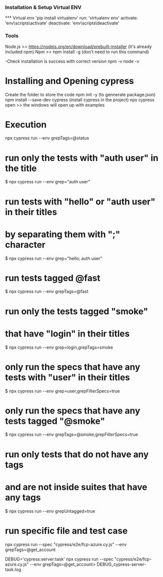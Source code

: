 ### Installation & Setup Virtual ENV
*** Virtual env
'pip install virtualenv'
run: 'virtualenv env'
activate: 'env\scripts\activate'
deactivate: 'env\scripts\deactivate'

### Tools
Node.js >> https://nodejs.org/en/download/prebuilt-installer (it's already included npm)
Npm >> npm install -g (don't need to run this command)

-Check installation is success with correct version
npm -v
node -v

# Installing and Opening cypress
Create the folder to store the code
npm init -y (to gennerate package.json)
npm install --save-dev cypress (install cypress in the project)
npx cypress open  >> the windows will open up with examples


# Execution
npx cypress run --env grepTags=@status
# run only the tests with "auth user" in the title
$ npx cypress run --env grep="auth user"
# run tests with "hello" or "auth user" in their titles
# by separating them with ";" character
$ npx cypress run --env grep="hello; auth user"
# run tests tagged @fast
$ npx cypress run --env grepTags=@fast
# run only the tests tagged "smoke"
# that have "login" in their titles
$ npx cypress run --env grep=login,grepTags=smoke
# only run the specs that have any tests with "user" in their titles
$ npx cypress run --env grep=user,grepFilterSpecs=true
# only run the specs that have any tests tagged "@smoke"
$ npx cypress run --env grepTags=@smoke,grepFilterSpecs=true
# run only tests that do not have any tags
# and are not inside suites that have any tags
$ npx cypress run --env grepUntagged=true

# run specific file and test case
npx cypress run --spec "cypress/e2e/fcp-azure.cy.js" --env grepTags=@get_account

DEBUG='cypress:server:task' npx cypress run --spec "cypress/e2e/fcp-azure.cy.js" --env grepTags=@get_account> DEBUG_cypress-server-task.log